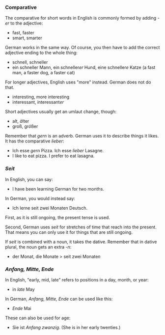 ### Comparative

The comparative for short words in English is commonly formed by adding *-er* to the adjective:

* fast, faster
* smart, smarter

German works in the same way. Of course, you then have to add the correct adjective ending to the whole thing:

* schnell, schneller
* ein schneller Mann, ein schneller*er* Hund, eine schneller*e* Katze (a fast man, a faster dog, a faster cat)

For longer adjectives, English uses "more" instead. German does not do that.

* interesting, more interesting
* interessant, interessant*er*

Short adjectives usually get an umlaut change, though:

* alt, *ä*lter
* groß, gr*ö*ßer

Remember that *gern* is an adverb. German uses it to describe things it likes. It has the comparative *lieber*:

* Ich esse *gern* Pizza. Ich esse *lieber* Lasagne.
* I like to eat pizza. I prefer to eat lasagna.

### *Seit*

In English, you can say:

* I have been learning German for two months.

In German, you would instead say:

* Ich lerne seit zwei Monaten Deutsch.

First, as it is still ongoing, the present tense is used.

Second, German uses *seit* for stretches of time that reach into the present. That means you can only use it for things that are still ongoing.

If *seit* is combined with a noun, it takes the dative. Remember that in dative plural, the noun gets an extra *-n*:

* der Monat, die Monate > seit zwei Monate*n*

### *Anfang, Mitte, Ende*

In English, "early, mid, late" refers to positions in a day, month, or year:

* in *late* May

In German, *Anfang, Mitte, Ende* can be used like this:

* *Ende* Mai

These can also be used for age:

* Sie ist *Anfang zwanzig*. (She is in her early twenties.)
